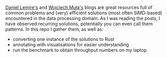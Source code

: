 [Daniel Lemire's](https://lemire.me/blog/) and [Wojciech Muła's](http://0x80.pl/) blogs are great resources full of common problems and (very) efficient solutions (most often SIMD-based) encountered in the data processing domain. 
As I was reading the posts, I have observed recurring solutions, potentially you can even call them patterns. In this repo I gather them, as well as: 

* converting one instance of the solutions to Rust
* annotating with visualisations for easier understanding
* run the benchmark to obtain throughput numbers on my laptop 
